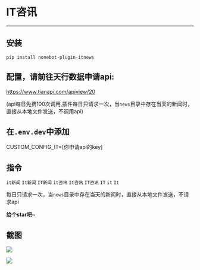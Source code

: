 # IT咨讯
-----


## 安装
`pip install nonebot-plugin-itnews`
## 配置，请前往天行数据申请api:
https://www.tianapi.com/apiview/20

(api每日免费100次调用,插件每日只请求一次，当`news`目录中存在当天的新闻时，直接从本地文件发送，不调用api)

## 在`.env.dev`中添加
CUSTOM_CONFIG_IT=[你申请api的key]

## 指令

`it新闻`
`It新闻`
`IT新闻`
`it咨讯`
`It咨讯`
`IT咨讯`
`IT`
`it`
`It`

每日只请求一次，当`news`目录中存在当天的新闻时，直接从本地文件发送，不请求api

**给个star吧~**

## 截图

![](https://cdn.jsdelivr.net/gh/yzyyz1387/blogimages/img/nonebot_p_it.png)

![](https://cdn.jsdelivr.net/gh/yzyyz1387/blogimages/img/none_p_it2.png)



